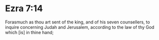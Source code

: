 # Ezra 7:14

Forasmuch as thou art sent of the king, and of his seven counsellers, to inquire concerning Judah and Jerusalem, according to the law of thy God which [is] in thine hand;
